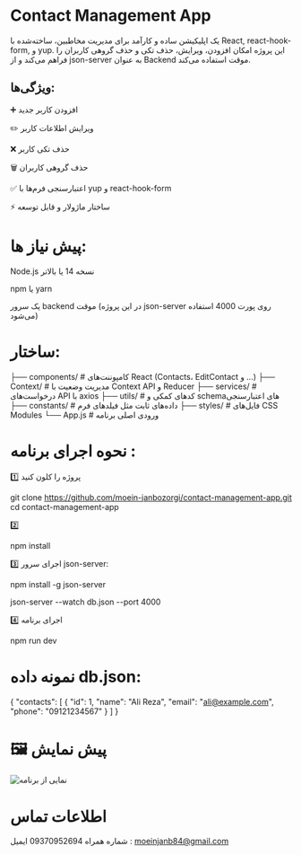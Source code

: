 # Contact Management App

یک اپلیکیشن ساده و کارآمد برای مدیریت مخاطبین، ساخته‌شده با React, react-hook-form, و yup.
این پروژه امکان افزودن، ویرایش، حذف تکی و حذف گروهی کاربران را فراهم می‌کند و از json-server به عنوان Backend موقت استفاده می‌کند.

## ویژگی‌ها:

➕ افزودن کاربر جدید

✏️ ویرایش اطلاعات کاربر

❌ حذف تکی کاربر

🗑️ حذف گروهی کاربران

✅ اعتبارسنجی فرم‌ها با yup و react-hook-form

⚡ ساختار ماژولار و قابل توسعه

# پیش نیاز ها:

Node.js نسخه 14 یا بالاتر

npm یا yarn

یک سرور backend موقت (در این پروژه json-server روی پورت 4000 استفاده می‌شود)

# ساختار:

├── components/ # کامپوننت‌های React (Contacts، EditContact و ...)
├── Context/ # مدیریت وضعیت با Context API و Reducer
├── services/ # درخواست‌های API با axios
├── utils/ # کدهای کمکی و schemaهای اعتبارسنجی
├── constants/ # داده‌های ثابت مثل فیلدهای فرم
├── styles/ # فایل‌های CSS Modules
└── App.js # ورودی اصلی برنامه

# نحوه اجرای برنامه :

1️⃣ پروژه را کلون کنید

git clone https://github.com/moein-janbozorgi/contact-management-app.git
cd contact-management-app

2️⃣

npm install

3️⃣ اجرای سرور json-server:

npm install -g json-server

json-server --watch db.json --port 4000

4️⃣ اجرای برنامه

npm run dev

# نمونه داده db.json:

{
"contacts": [
{
"id": 1,
"name": "Ali Reza",
"email": "ali@example.com",
"phone": "09121234567"
}
]
}

# 🖼️ پیش‌ نمایش

![نمایی از برنامه](https://i.imgur.com/U0tm2C5.png)

# اطلاعات تماس

شماره همراه 09370952694
ایمیل : moeinjanb84@gmail.com

